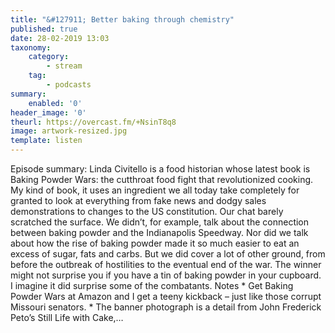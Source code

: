 ```yaml
---
title: "&#127911; Better baking through chemistry"
published: true
date: 28-02-2019 13:03
taxonomy:
    category:
        - stream
    tag:
        - podcasts
summary:
    enabled: '0'
header_image: '0'
theurl: https://overcast.fm/+NsinT8q8
image: artwork-resized.jpg
template: listen
---
```

 
Episode summary: Linda Civitello is a food historian whose latest book is Baking Powder Wars: the cutthroat food fight that revolutionized cooking. My kind of book, it uses an ingredient we all today take completely for granted to look at everything from fake news and dodgy sales demonstrations to changes to the US constitution. Our chat barely scratched the surface. We didn’t, for example, talk about the connection between baking powder and the Indianapolis Speedway. Nor did we talk about how the rise of baking powder made it so much easier to eat an excess of sugar, fats and carbs. But we did cover a lot of other ground, from before the outbreak of hostilities to the eventual end of the war. The winner might not surprise you if you have a tin of baking powder in your cupboard. I imagine it did surprise some of the combatants. Notes * Get Baking Powder Wars at Amazon and I get a teeny kickback – just like those corrupt Missouri senators. * The banner photograph is a detail from John Frederick Peto’s Still Life with Cake,…
